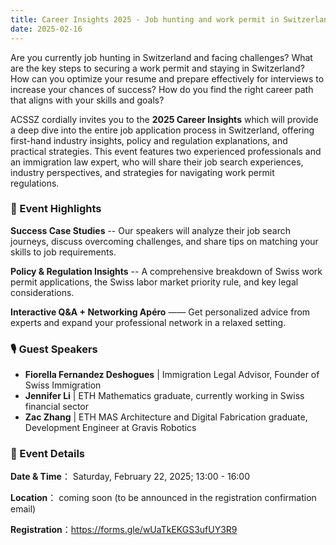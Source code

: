 ```yaml
---
title: Career Insights 2025 - Job hunting and work permit in Switzerland
date: 2025-02-16
---
```


Are you currently job hunting in Switzerland and facing challenges? What are the key steps to securing a work permit and staying in Switzerland? How can you optimize your resume and prepare effectively for interviews to increase your chances of success? How do you find the right career path that aligns with your skills and goals?

ACSSZ cordially invites you to the **2025 Career Insights** which will provide a deep dive into the entire job application process in Switzerland, offering first-hand industry insights, policy and regulation explanations, and practical strategies. This event features two experienced professionals and an immigration law expert, who will share their job search experiences, industry perspectives, and strategies for navigating work permit regulations. 

### 📌 Event Highlights

**Success Case Studies** -- Our speakers will analyze their job search journeys, discuss overcoming challenges, and share tips on matching your skills to job requirements.

**Policy & Regulation Insights** -- A comprehensive breakdown of Swiss work permit applications, the Swiss labor market priority rule, and key legal considerations.

**Interactive Q&A + Networking Apéro** —— Get personalized advice from experts and expand your professional network in a relaxed setting.

### 🎙️ Guest Speakers
- **Fiorella Fernandez Deshogues** | Immigration Legal Advisor, Founder of Swiss Immigration
- **Jennifer Li** | ETH Mathematics graduate, currently working in Swiss financial sector
- **Zac Zhang** | ETH MAS Architecture and Digital Fabrication graduate, Development Engineer at Gravis Robotics

### 📅 Event Details 

**Date & Time**： Saturday, February 22, 2025; 13:00 - 16:00 

**Location**： coming soon (to be announced in the registration confirmation email)

**Registration**：https://forms.gle/wUaTkEKGS3ufUY3R9